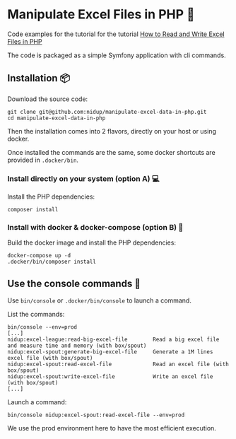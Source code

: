 # Manipulate Excel Files in PHP 🐘

Code examples for the tutorial for the tutorial [How to Read and Write Excel Files in PHP](https://www.nidup.io/blog/manipulate-excel-files-in-php)

The code is packaged as a simple Symfony application with cli commands.

## Installation 📦

Download the source code:

```
git clone git@github.com:nidup/manipulate-excel-data-in-php.git
cd manipulate-excel-data-in-php
```

Then the installation comes into 2 flavors, directly on your host or using docker.

Once installed the commands are the same, some docker shortcuts are provided in `.docker/bin`.

### Install directly on your system (option A) 💻

Install the PHP dependencies:

```
composer install
```

### Install with docker & docker-compose (option B) 🐋

Build the docker image and install the PHP dependencies:

```
docker-compose up -d 
.docker/bin/composer install
```

## Use the console commands 🚀

Use `bin/console` or `.docker/bin/console` to launch a command.

List the commands:
```
bin/console --env=prod
[...]
nidup:excel-league:read-big-excel-file        Read a big excel file and measure time and memory (with box/spout)
nidup:excel-spout:generate-big-excel-file     Generate a 1M lines excel file (with box/spout)
nidup:excel-spout:read-excel-file             Read an excel file (with box/spout)
nidup:excel-spout:write-excel-file            Write an excel file (with box/spout)
[...]
```

Launch a command:
```
bin/console nidup:excel-spout:read-excel-file --env=prod
```

We use the prod environment here to have the most efficient execution.
